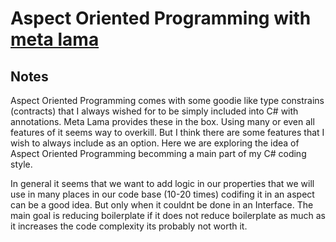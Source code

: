# Aspect Oriented Programming with [meta lama](https://metalama.net/)

## Notes

Aspect Oriented Programming comes with some goodie like type constrains (contracts) that I always wished for to be simply included into C# with annotations. Meta Lama provides these in the box. Using many or even all features of it seems way to overkill. But I think there are some features that I wish to always include as an option. Here we are exploring the idea of Aspect Oriented Programming becomming a main part of my C# coding style.

In general it seems that we want to add logic in our properties that we will use in many places in our code base (10-20 times) codifing it in an aspect can be a good idea. But only when it couldnt be done in an Interface. The main goal is reducing boilerplate if it does not reduce boilerplate as much as it increases the code complexity its probably not worth it.
